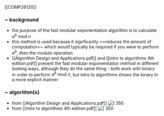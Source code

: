 [[COMP26120]]

### ~ background
- the purpose of the fast modular exponentiation algorithm is to calculate $a^b \textrm{ mod } n$
- this method is used because it signficantly ==reduces the amount of computation== which would typically be required if you were to perform $a^b$, then the modulo operation
- [[Algorithm Design and Applications.pdf]] and [[intro to algorithms 4th edition.pdf]] present the fast modular exponentiation method in different looking ways, although they do the same thing - both work with binary in order to perform $a^b \textrm{ mod } n$, but intro to algorithms shows the binary in a more explicit manner

### ~ algorithm(s)
- from [[Algorithm Design and Applications.pdf]]
![ | 350](https://i.imgur.com/GmcGhZN.png)
- from [[intro to algorithms 4th edition.pdf]]
![ | 350](https://i.imgur.com/C4KIxr6.png)
